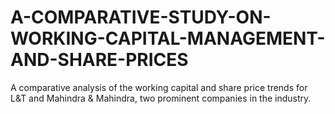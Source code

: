 # A-COMPARATIVE-STUDY-ON-WORKING-CAPITAL-MANAGEMENT-AND-SHARE-PRICES
A comparative analysis of the working capital and share price trends for L&amp;T and Mahindra &amp; Mahindra, two prominent companies in the industry.
